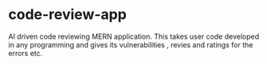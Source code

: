 # code-review-app
AI driven code reviewing MERN application. This takes user code developed in any programming and gives its vulnerabilities , revies and ratings for the errors etc. 
